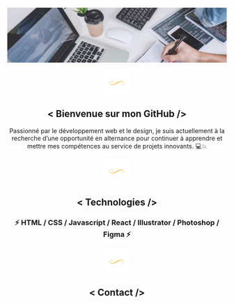 ![RomainLmn](https://github.com/RomainLmn44/RomainLmn/blob/main/1730736250986.jpg)

<section align="center">

 ![RomainLmn](https://github.com/RomainLmn44/RomainLmn/blob/main/formgraf3.png)

<h1> < Bienvenue sur mon GitHub /> </h1>


 
<p> Passionné par le développement web et le design, je suis actuellement à la recherche d’une opportunité en alternance pour continuer à apprendre et mettre mes compétences au service de projets innovants. &#x1F4BB;&#x1F4A5; </p>


 ![RomainLmn](https://github.com/RomainLmn44/RomainLmn/blob/main/formgraf3.png)
<h2> < Technologies /> </h2>

<h3> &#x26A1; HTML / CSS / Javascript / React / Illustrator / Photoshop / Figma  &#x26A1;   </h3>

 ![RomainLmn](https://github.com/RomainLmn44/RomainLmn/blob/main/formgraf3.png)

 <h2> < Contact /> </h2>

</section>

